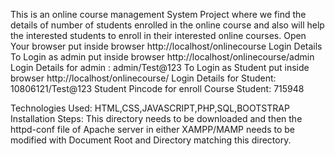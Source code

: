 This is an online course management System Project where we find the details of number of students 
enrolled in the online course and also will 
help the interested students to enroll in their interested online courses.
Open Your browser put inside browser http://localhost/onlinecourse
Login Details
To Login as admin put inside browser http://localhost/onlinecourse/admin
Login Details for admin : admin/Test@123
To Login as Student put inside browser http://localhost/onlinecourse/
Login Details for Student: 10806121/Test@123
Student Pincode for enroll Course Student: 715948

Technologies Used:
HTML,CSS,JAVASCRIPT,PHP,SQL,BOOTSTRAP
Installation Steps:
This directory needs to be downloaded and then the httpd-conf file of Apache server in either XAMPP/MAMP needs to be modified with Document Root and Directory matching this directory.
